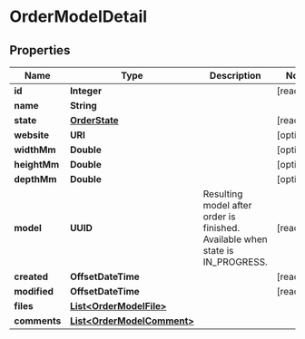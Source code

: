 

# OrderModelDetail


## Properties

Name | Type | Description | Notes
------------ | ------------- | ------------- | -------------
**id** | **Integer** |  |  [readonly]
**name** | **String** |  | 
**state** | [**OrderState**](OrderState.md) |  |  [readonly]
**website** | **URI** |  |  [optional]
**widthMm** | **Double** |  |  [optional]
**heightMm** | **Double** |  |  [optional]
**depthMm** | **Double** |  |  [optional]
**model** | **UUID** | Resulting model after order is finished. Available when state is IN_PROGRESS. |  [readonly]
**created** | **OffsetDateTime** |  |  [readonly]
**modified** | **OffsetDateTime** |  |  [readonly]
**files** | [**List&lt;OrderModelFile&gt;**](OrderModelFile.md) |  | 
**comments** | [**List&lt;OrderModelComment&gt;**](OrderModelComment.md) |  | 



